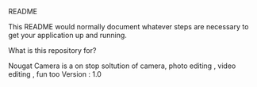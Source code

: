 README

This README would normally document whatever steps are necessary to get your application up and running.

What is this repository for?

Nougat Camera is a on stop soltution of camera, photo editing , video editing , fun too
Version : 1.0
